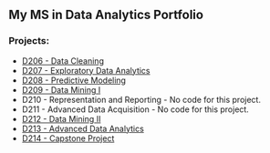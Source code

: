 ## My MS in Data Analytics Portfolio

### Projects:

- [D206 - Data Cleaning](https://github.com/jasonewillis/MSDA_Portfolio/blob/main/D208_PredictiveModeling/D208_PredictiveModeling_ReadMe.md)
- [D207 - Exploratory Data Analytics](https://github.com/jasonewillis/D207ExploratoryDataAnalytics)
- [D208 - Predictive Modeling](https://github.com/jasonewillis/D208_PredictiveModeling)
- [D209 - Data Mining I](https://github.com/jasonewillis/MSDA_Portfolio/blob/main/D209_DataMiningI/D209_DataMining_I_ReadMe.md)
- D210 - Representation and Reporting - No code for this project.
- D211 - Advanced Data Acquisition - No code for this project.
- [D212 - Data Mining II](https://github.com/jasonewillis/MSDA_Portfolio/blob/main/D212_DataMiningII/D212_DataMining_II_ReadMe.md)
- [D213 - Advanced Data Analytics](https://github.com/jasonewillis/MSDA_Portfolio/blob/main/D213_AdvancedDataAnalytics/AdvDA_README.md)
- [D214 - Capstone Project](https://github.com/jasonewillis/MSDA_Portfolio/blob/main/D214_Capstone/Capstone_README.md)
